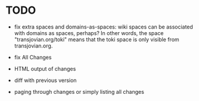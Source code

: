 # TODO

- fix extra spaces and domains-as-spaces: wiki spaces can be
  associated with domains as spaces, perhaps? In other words, the
  space "transjovian.org/toki" means that the toki space is only
  visible from transjovian.org.

- fix All Changes

- HTML output of changes

- diff with previous version

- paging through changes or simply listing all changes

